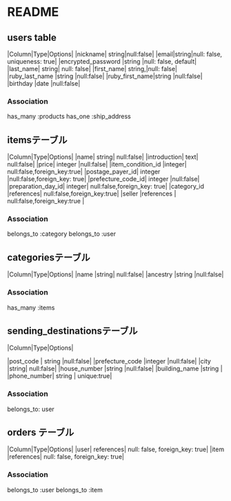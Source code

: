 # README

## users table
|Column|Type|Options|
|nickname|	string|null:false|
|email|string|null: false, uniqueness: true|
|encrypted_password	|string	|null: false, default|
|last_name|	string|	null: false|
|first_name|	string,|null: false|
|ruby_last_name	|string	|null:false|
|ruby_first_name|string	|null:false|
|birthday |date	|null:false|

### Association
has_many :products
has_one :ship_address


## itemsテーブル
|Column|Type|Options|
|name|	string|	null:false|
|introduction|	text|	null:false|
|price|	integer	|null:false|
|item_condition_id	|integer|	null:false,foreign_key:true|
|postage_payer_id|	integer	|null:false,foreign_key: true|
|prefecture_code_id|	integer	|null:false|
|preparation_day_id|	integer|	null:false,foreign_key: true|
|category_id	|references|	null:false,foreign_key:true|
|seller	|references	| null:false,foreign_key:true | 

### Association
belongs_to :category
belongs_to :user


## categoriesテーブル
|Column|Type|Options|
|name	|string|	null:false|
|ancestry	|string	|null:false|

### Association
has_many :items


## sending_destinationsテーブル
|Column|Type|Options|

|post_code	| string	|null:false|
|prefecture_code	|integer	|null:false|
|city	|string|	null:false|
|house_number	|string	|null:false|
|building_name	|string	|
|phone_number|	string |	unique:true|


### Association
belongs_to: user

## orders テーブル
|Column|Type|Options|
|user| references| null: false, foreign_key: true|
|item	|references|	null: false, foreign_key: true|


### Association
belongs_to :user
belongs_to :item